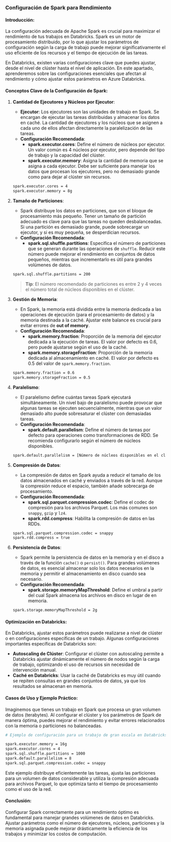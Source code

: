 ### Configuración de Spark para Rendimiento

#### Introducción:
La configuración adecuada de Apache Spark es crucial para maximizar el rendimiento de tus trabajos en Databricks. Spark es un motor de procesamiento distribuido, por lo que ajustar los parámetros de configuración según la carga de trabajo puede mejorar significativamente el uso eficiente de los recursos y el tiempo de ejecución de las tareas.

En Databricks, existen varias configuraciones clave que puedes ajustar, desde el nivel de clúster hasta el nivel de aplicación. En este apartado, aprenderemos sobre las configuraciones esenciales que afectan al rendimiento y cómo ajustar estos parámetros en Azure Databricks.

#### Conceptos Clave de la Configuración de Spark:
1. **Cantidad de Ejecutores y Núcleos por Ejecutor**:
   - **Ejecutor**: Los ejecutores son las unidades de trabajo en Spark. Se encargan de ejecutar las tareas distribuidas y almacenar los datos en caché. La cantidad de ejecutores y los núcleos que se asignen a cada uno de ellos afectan directamente la paralelización de las tareas.
   - **Configuración Recomendada**:
     - **spark.executor.cores**: Define el número de núcleos por ejecutor. Un valor común es 4 núcleos por ejecutor, pero depende del tipo de trabajo y la capacidad del clúster.
     - **spark.executor.memory**: Asigna la cantidad de memoria que se asigna a cada ejecutor. Debe ser suficiente para manejar los datos que procesan los ejecutores, pero no demasiado grande como para dejar al clúster sin recursos.

   ```bash
   spark.executor.cores = 4
   spark.executor.memory = 8g
   ```

2. **Tamaño de Particiones**:
   - Spark distribuye los datos en particiones, que son el bloque de procesamiento más pequeño. Tener un tamaño de partición adecuado es clave para que las tareas no queden desbalanceadas. Si una partición es demasiado grande, puede sobrecargar un ejecutor, y si es muy pequeña, se desperdician recursos.
   - **Configuración Recomendada**: 
     - **spark.sql.shuffle.partitions**: Especifica el número de particiones que se generan durante las operaciones de `shuffle`. Reducir este número puede mejorar el rendimiento en conjuntos de datos pequeños, mientras que incrementarlo es útil para grandes volúmenes de datos.

   ```bash
   spark.sql.shuffle.partitions = 200
   ```

   > **Tip**: El número recomendado de particiones es entre 2 y 4 veces el número total de núcleos disponibles en el clúster.

3. **Gestión de Memoria**:
   - En Spark, la memoria está dividida entre la memoria dedicada a las operaciones de ejecución (para el procesamiento de datos) y la memoria destinada a la caché. Ajustar este balance es crucial para evitar errores de **out of memory**.
   - **Configuración Recomendada**:
     - **spark.memory.fraction**: Proporción de la memoria del ejecutor dedicada a la ejecución de tareas. El valor por defecto es 0.6, pero puede ajustarse según el uso de la caché.
     - **spark.memory.storageFraction**: Proporción de la memoria dedicada al almacenamiento en caché. El valor por defecto es 0.5 del valor de `spark.memory.fraction`.

   ```bash
   spark.memory.fraction = 0.6
   spark.memory.storageFraction = 0.5
   ```

4. **Paralelismo**:
   - El paralelismo define cuántas tareas Spark ejecutará simultáneamente. Un nivel bajo de paralelismo puede provocar que algunas tareas se ejecuten secuencialmente, mientras que un valor demasiado alto puede sobresaturar el clúster con demasiadas tareas.
   - **Configuración Recomendada**:
     - **spark.default.parallelism**: Define el número de tareas por defecto para operaciones como transformaciones de RDD. Se recomienda configurarlo según el número de núcleos disponibles.

   ```bash
   spark.default.parallelism = [Número de núcleos disponibles en el clúster] * 2
   ```

5. **Compresión de Datos**:
   - La compresión de datos en Spark ayuda a reducir el tamaño de los datos almacenados en caché y enviados a través de la red. Aunque la compresión reduce el espacio, también añade sobrecarga de procesamiento. 
   - **Configuración Recomendada**:
     - **spark.sql.parquet.compression.codec**: Define el codec de compresión para los archivos Parquet. Los más comunes son `snappy`, `gzip` y `lz4`.
     - **spark.rdd.compress**: Habilita la compresión de datos en las RDDs.

   ```bash
   spark.sql.parquet.compression.codec = snappy
   spark.rdd.compress = true
   ```

6. **Persistencia de Datos**:
   - Spark permite la persistencia de datos en la memoria y en el disco a través de la función `cache()` o `persist()`. Para grandes volúmenes de datos, es esencial almacenar solo los datos necesarios en la memoria y permitir el almacenamiento en disco cuando sea necesario.
   - **Configuración Recomendada**:
     - **spark.storage.memoryMapThreshold**: Define el umbral a partir del cual Spark almacena los archivos en disco en lugar de en memoria.

   ```bash
   spark.storage.memoryMapThreshold = 2g
   ```

#### Optimización en Databricks:
En Databricks, ajustar estos parámetros puede realizarse a nivel de clúster o en configuraciones específicas de un trabajo. Algunas configuraciones importantes específicas de Databricks son:

- **Autoscaling de Clúster**: Configurar el clúster con autoscaling permite a Databricks ajustar dinámicamente el número de nodos según la carga de trabajo, optimizando el uso de recursos sin necesidad de intervención manual.
- **Caché en Databricks**: Usar la caché de Databricks es muy útil cuando se repiten consultas en grandes conjuntos de datos, ya que los resultados se almacenan en memoria.

#### Casos de Uso y Ejemplo Práctico:
Imaginemos que tienes un trabajo en Spark que procesa un gran volumen de datos (terabytes). Al configurar el clúster y los parámetros de Spark de manera óptima, puedes mejorar el rendimiento y evitar errores relacionados con la memoria o particiones no balanceadas.

```bash
# Ejemplo de configuración para un trabajo de gran escala en Databricks

spark.executor.memory = 16g
spark.executor.cores = 4
spark.sql.shuffle.partitions = 1000
spark.default.parallelism = 8
spark.sql.parquet.compression.codec = snappy
```

Este ejemplo distribuye eficientemente las tareas, ajusta las particiones para un volumen de datos considerable y utiliza la compresión adecuada para archivos Parquet, lo que optimiza tanto el tiempo de procesamiento como el uso de la red.

#### Conclusión:
Configurar Spark correctamente para un rendimiento óptimo es fundamental para manejar grandes volúmenes de datos en Databricks. Ajustar parámetros como el número de ejecutores, núcleos, particiones y la memoria asignada puede mejorar drásticamente la eficiencia de los trabajos y minimizar los costos de computación.
